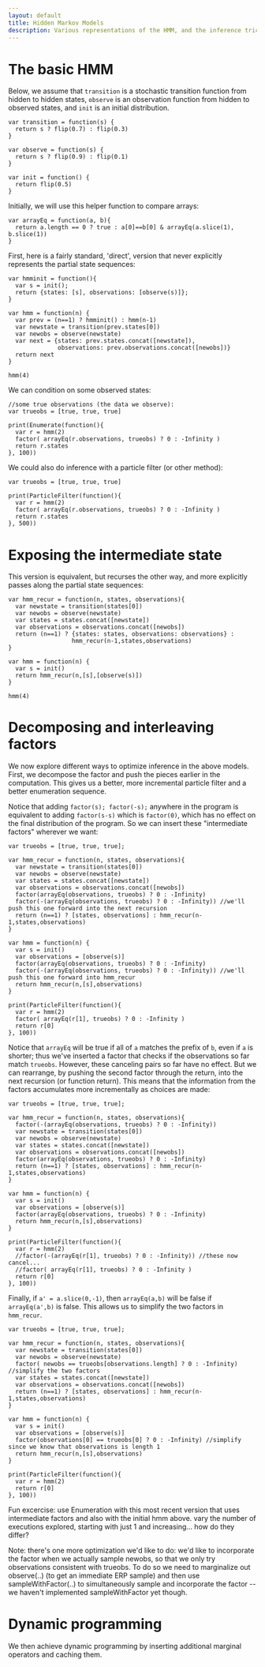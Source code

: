 ```yaml
---
layout: default
title: Hidden Markov Models
description: Various representations of the HMM, and the inference tricks that follow.
---
```


# The basic HMM
 
Below, we assume that `transition` is a stochastic transition function from hidden to hidden states, `observe` is an observation function from hidden to observed states, and `init` is an initial distribution.

~~~
var transition = function(s) {
  return s ? flip(0.7) : flip(0.3)
}

var observe = function(s) {
  return s ? flip(0.9) : flip(0.1)
}

var init = function() {
  return flip(0.5)
}
~~~

Initially, we will use this helper function to compare arrays:

~~~
var arrayEq = function(a, b){
  return a.length == 0 ? true : a[0]==b[0] & arrayEq(a.slice(1), b.slice(1))
}
~~~

First, here is a fairly standard, 'direct', version that never explicitly represents the partial state sequences:

~~~
var hmminit = function(){
  var s = init(); 
  return {states: [s], observations: [observe(s)]};
}

var hmm = function(n) {
  var prev = (n==1) ? hmminit() : hmm(n-1)
  var newstate = transition(prev.states[0])
  var newobs = observe(newstate)
  var next = {states: prev.states.concat([newstate]),
              observations: prev.observations.concat([newobs])}
  return next
}

hmm(4)
~~~

We can condition on some observed states:

~~~
//some true observations (the data we observe):
var trueobs = [true, true, true]

print(Enumerate(function(){
  var r = hmm(2)
  factor( arrayEq(r.observations, trueobs) ? 0 : -Infinity )
  return r.states
}, 100))
~~~

We could also do inference with a particle filter (or other method):

~~~
var trueobs = [true, true, true]

print(ParticleFilter(function(){
  var r = hmm(2)
  factor( arrayEq(r.observations, trueobs) ? 0 : -Infinity )
  return r.states
}, 500))
~~~

# Exposing the intermediate state

This version is equivalent, but recurses the other way, and more explicitly passes along the partial state sequences:

~~~
var hmm_recur = function(n, states, observations){
  var newstate = transition(states[0])
  var newobs = observe(newstate)
  var states = states.concat([newstate])
  var observations = observations.concat([newobs])
  return (n==1) ? {states: states, observations: observations} : 
                  hmm_recur(n-1,states,observations)
}

var hmm = function(n) {
  var s = init()
  return hmm_recur(n,[s],[observe(s)])
}

hmm(4)
~~~


# Decomposing and interleaving factors

We now explore different ways to optimize inference in the above models. First, we decompose the factor and push the pieces earlier in the computation. This gives us a better, more incremental particle filter and a better enumeration sequence.
 
Notice that adding `factor(s); factor(-s);` anywhere in the program is equivalent to adding `factor(s-s)` which is `factor(0)`, which has no effect on the final distribution of the program. So we can insert these "intermediate factors" wherever we want:

~~~
var trueobs = [true, true, true];

var hmm_recur = function(n, states, observations){
  var newstate = transition(states[0])
  var newobs = observe(newstate)
  var states = states.concat([newstate])
  var observations = observations.concat([newobs])
  factor(arrayEq(observations, trueobs) ? 0 : -Infinity)
  factor(-(arrayEq(observations, trueobs) ? 0 : -Infinity)) //we'll push this one forward into the next recursion
  return (n==1) ? [states, observations] : hmm_recur(n-1,states,observations)
}

var hmm = function(n) {
  var s = init()
  var observations = [observe(s)]
  factor(arrayEq(observations, trueobs) ? 0 : -Infinity)
  factor(-(arrayEq(observations, trueobs) ? 0 : -Infinity)) //we'll push this one forward into hmm_recur
  return hmm_recur(n,[s],observations)
}

print(ParticleFilter(function(){
  var r = hmm(2)
  factor( arrayEq(r[1], trueobs) ? 0 : -Infinity )
  return r[0]
}, 100))
~~~

Notice that `arrayEq` will be true if all of `a` matches the prefix of `b`, even if `a` is shorter; thus we've inserted a factor that checks if the observations so far match `trueobs`. However, these canceling pairs so far have no effect. But we can rearrange, by pushing the second factor through the return, into the next recursion (or function return). This means that the information from the factors accumulates more incrementally as choices are made:

~~~
var trueobs = [true, true, true];

var hmm_recur = function(n, states, observations){
  factor(-(arrayEq(observations, trueobs) ? 0 : -Infinity))
  var newstate = transition(states[0])
  var newobs = observe(newstate)
  var states = states.concat([newstate])
  var observations = observations.concat([newobs])
  factor(arrayEq(observations, trueobs) ? 0 : -Infinity)
  return (n==1) ? [states, observations] : hmm_recur(n-1,states,observations)
}

var hmm = function(n) {
  var s = init()
  var observations = [observe(s)]
  factor(arrayEq(observations, trueobs) ? 0 : -Infinity)
  return hmm_recur(n,[s],observations)
}

print(ParticleFilter(function(){
  var r = hmm(2)
  //factor(-(arrayEq(r[1], trueobs) ? 0 : -Infinity)) //these now cancel...
  //factor( arrayEq(r[1], trueobs) ? 0 : -Infinity )
  return r[0]
}, 100))
~~~

Finally, if `a' = a.slice(0,-1)`, then `arrayEq(a,b)` will be false if `arrayEq(a',b)` is false. This allows us to simplify the two factors in `hmm_recur`.

~~~
var trueobs = [true, true, true];

var hmm_recur = function(n, states, observations){
  var newstate = transition(states[0])
  var newobs = observe(newstate)
  factor( newobs == trueobs[observations.length] ? 0 : -Infinity) //simplify the two factors
  var states = states.concat([newstate])
  var observations = observations.concat([newobs])
  return (n==1) ? [states, observations] : hmm_recur(n-1,states,observations)
}

var hmm = function(n) {
  var s = init()
  var observations = [observe(s)]
  factor(observations[0] == trueobs[0] ? 0 : -Infinity) //simplify since we know that observations is length 1
  return hmm_recur(n,[s],observations)
}

print(ParticleFilter(function(){
  var r = hmm(2)
  return r[0]
}, 100))
~~~

Fun excercise: use Enumeration with this most recent version that uses intermediate factors and also with the initial hmm above. vary the number of executions explored, starting with just 1 and increasing... how do they differ?

Note: there's one more optimization we'd like to do: we'd like to incorporate the factor when we actually sample newobs, so that we only try observations consistent with trueobs. To do so we need to marginalize out observe(..) (to get an immediate ERP sample) and then use sampleWithFactor(..) to simultaneously sample and incorporate the factor -- we haven't implemented sampleWithFactor yet though.


# Dynamic programming

We then achieve dynamic programming by inserting additional marginal operators and caching them.

